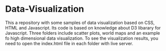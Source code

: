 # Data-Visualization
This a repository with some samples of data visualization based on CSS, HTML and Javascript. Its code is based on knowledge about D3 libarary for Javascript. 
Three folders include scatter plots, world maps and an example fo high dimensional data visualization.
To see the visualization results, you need to open the index.html file in each folder with live server.
